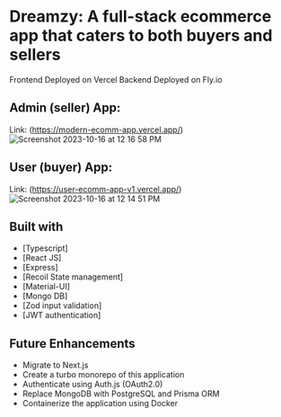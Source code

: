 # Dreamzy: A full-stack ecommerce app that caters to both buyers and sellers
Frontend Deployed on Vercel
Backend Deployed on Fly.io

## Admin (seller) App:
Link: (https://modern-ecomm-app.vercel.app/)
![Screenshot 2023-10-16 at 12 16 58 PM](https://github.com/mrkirthi-24/modern_ecomm_app/assets/53830546/ef4a90f3-a83b-461b-b474-d337a77fbbb8)

## User (buyer) App:
Link: (https://user-ecomm-app-v1.vercel.app/)
![Screenshot 2023-10-16 at 12 14 51 PM](https://github.com/mrkirthi-24/modern_ecomm_app/assets/53830546/5d44b27b-aeb0-4fe5-a9bc-d32545faf931)

## Built with 

- [Typescript]
- [React JS]
- [Express]
- [Recoil State management]
- [Material-UI]
- [Mongo DB]
- [Zod input validation]
- [JWT authentication]

## Future Enhancements

- Migrate to Next.js
- Create a turbo monorepo of this application
- Authenticate using Auth.js (OAuth2.0)
- Replace MongoDB with PostgreSQL and Prisma ORM
- Containerize the application using Docker
